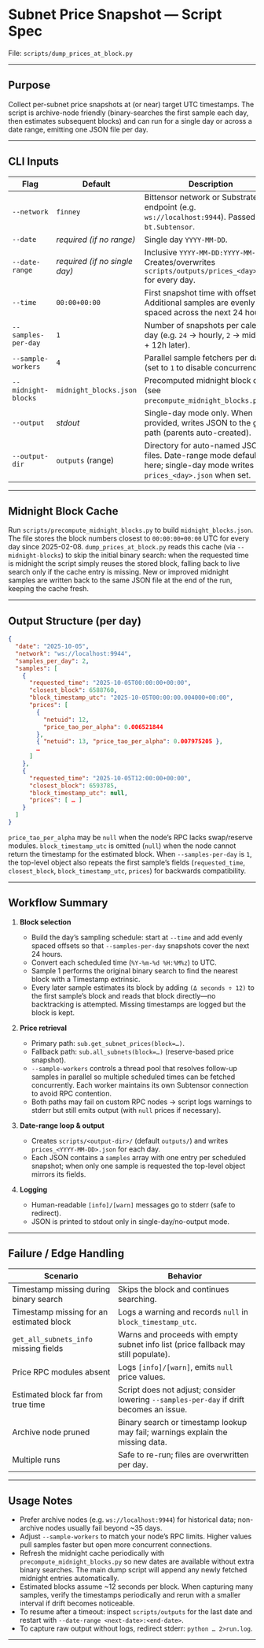 # Subnet Price Snapshot — Script Spec

File: `scripts/dump_prices_at_block.py`

---

## Purpose
Collect per-subnet price snapshots at (or near) target UTC timestamps. The
script is archive-node friendly (binary-searches the first sample each day,
then estimates subsequent blocks) and can run for a single day or across a
date range, emitting one JSON file per day.

---

## CLI Inputs
| Flag | Default | Description |
|------|---------|-------------|
| `--network` | `finney` | Bittensor network or Substrate endpoint (e.g. `ws://localhost:9944`). Passed to `bt.Subtensor`. |
| `--date` | _required (if no range)_ | Single day `YYYY-MM-DD`. |
| `--date-range` | _required (if no single day)_ | Inclusive `YYYY-MM-DD:YYYY-MM-DD`. Creates/overwrites `scripts/outputs/prices_<day>.json` for every day. |
| `--time` | `00:00+00:00` | First snapshot time with offset. Additional samples are evenly spaced across the next 24 hours. |
| `--samples-per-day` | `1` | Number of snapshots per calendar day (e.g. `24` → hourly, `2` → midnight + 12h later). |
| `--sample-workers` | `4` | Parallel sample fetchers per day (set to `1` to disable concurrency). |
| `--midnight-blocks` | `midnight_blocks.json` | Precomputed midnight block cache (see `precompute_midnight_blocks.py`). |
| `--output` | _stdout_ | Single-day mode only. When provided, writes JSON to the given path (parents auto-created). |
| `--output-dir` | `outputs` (range) | Directory for auto-named JSON files. Date-range mode defaults here; single-day mode writes `prices_<day>.json` when set. |

---

## Midnight Block Cache

Run `scripts/precompute_midnight_blocks.py` to build `midnight_blocks.json`. The
file stores the block numbers closest to `00:00:00+00:00` UTC for every day
since 2025-02-08. `dump_prices_at_block.py` reads this cache (via
`--midnight-blocks`) to skip the initial binary search: when the requested time
is midnight the script simply reuses the stored block, falling back to live
search only if the cache entry is missing. New or improved midnight samples are
written back to the same JSON file at the end of the run, keeping the cache fresh.

---

## Output Structure (per day)
```json
{
  "date": "2025-10-05",
  "network": "ws://localhost:9944",
  "samples_per_day": 2,
  "samples": [
    {
      "requested_time": "2025-10-05T00:00:00+00:00",
      "closest_block": 6588760,
      "block_timestamp_utc": "2025-10-05T00:00:00.004000+00:00",
      "prices": [
        {
          "netuid": 12,
          "price_tao_per_alpha": 0.006521844
        },
        { "netuid": 13, "price_tao_per_alpha": 0.007975205 },
        …
      ]
    },
    {
      "requested_time": "2025-10-05T12:00:00+00:00",
      "closest_block": 6593785,
      "block_timestamp_utc": null,
      "prices": [ … ]
    }
  ]
}
```
`price_tao_per_alpha` may be `null` when the node’s RPC lacks swap/reserve
modules. `block_timestamp_utc` is omitted (`null`) when the node cannot return
the timestamp for the estimated block. When `--samples-per-day` is `1`, the
top-level object also repeats the first sample’s fields
(`requested_time`, `closest_block`, `block_timestamp_utc`, `prices`)
for backwards compatibility.

---

## Workflow Summary

1. **Block selection**
   - Build the day’s sampling schedule: start at `--time` and add evenly spaced
     offsets so that `--samples-per-day` snapshots cover the next 24 hours.
   - Convert each scheduled time (`%Y-%m-%d %H:%M%z`) to UTC.
   - Sample 1 performs the original binary search to find the nearest block with
     a Timestamp extrinsic.
   - Every later sample estimates its block by adding `(Δ seconds ÷ 12)` to the
     first sample’s block and reads that block directly—no backtracking is
     attempted. Missing timestamps are logged but the block is kept.

2. **Price retrieval**
   - Primary path: `sub.get_subnet_prices(block=…)`.
   - Fallback path: `sub.all_subnets(block=…)` (reserve-based price snapshot).
   - `--sample-workers` controls a thread pool that resolves follow-up samples
     in parallel so multiple scheduled times can be fetched concurrently. Each
     worker maintains its own Subtensor connection to avoid RPC contention.
   - Both paths may fail on custom RPC nodes → script logs warnings to stderr
     but still emits output (with `null` prices if necessary).

3. **Date-range loop & output**
   - Creates `scripts/<output-dir>/` (default `outputs/`) and writes
     `prices_<YYYY-MM-DD>.json` for each day.
   - Each JSON contains a `samples` array with one entry per scheduled snapshot;
     when only one sample is requested the top-level object mirrors its fields.

4. **Logging**
   - Human-readable `[info]/[warn]` messages go to stderr (safe to redirect).
   - JSON is printed to stdout only in single-day/no-output mode.

---

## Failure / Edge Handling
| Scenario | Behavior |
|----------|----------|
| Timestamp missing during binary search | Skips the block and continues searching. |
| Timestamp missing for an estimated block | Logs a warning and records `null` in `block_timestamp_utc`. |
| `get_all_subnets_info` missing fields | Warns and proceeds with empty subnet info list (price fallback may still populate). |
| Price RPC modules absent | Logs `[info]/[warn]`, emits `null` price values. |
| Estimated block far from true time | Script does not adjust; consider lowering `--samples-per-day` if drift becomes an issue. |
| Archive node pruned | Binary search or timestamp lookup may fail; warnings explain the missing data. |
| Multiple runs | Safe to re-run; files are overwritten per day. |

---

## Usage Notes
- Prefer archive nodes (e.g. `ws://localhost:9944`) for historical data; non-
  archive nodes usually fail beyond ~35 days.
- Adjust `--sample-workers` to match your node’s RPC limits. Higher values pull
  samples faster but open more concurrent connections.
- Refresh the midnight cache periodically with `precompute_midnight_blocks.py`
  so new dates are available without extra binary searches. The main dump script
  will append any newly fetched midnight entries automatically.
- Estimated blocks assume ~12 seconds per block. When capturing many samples,
  verify the timestamps periodically and rerun with a smaller interval if drift
  becomes noticeable.
- To resume after a timeout: inspect `scripts/outputs` for the last date and
  restart with `--date-range <next-date>:<end-date>`.
- To capture raw output without logs, redirect stderr:
  `python … 2>run.log`.

---
